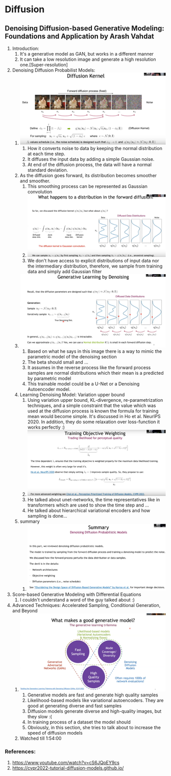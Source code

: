 # Diffusion

## Denoising Diffusion-based Generative Modeling: Foundations and Application by Arash Vahdat
1. Introduction:
   1. It's a generative model as GAN, but works in a different manner
   2. It can take a low resolution image and generate a high resolution one.[Super-resolution]
2. Denoising Diffusion Probabilist Models:
   1. ![img.png](img.png)
      1. How it converts noise to data by keeping the normal distribution at each time step.
      2. It diffuses the input data by adding a simple Gaussian noise.
      3. At end of the diffusion process, the data will have a normal standard deviation. 
   2. As the diffusion goes forward, its distribution becomes smoother and smoother.
      1. This smoothing process can be represented as Gaussian convolution 
      2. ![img_1.png](img_1.png)
      3. We don't have access to explicit distributions of input data nor the intermediary distribution, therefore, we sample from training data and simply add Gaussian filter
   3. ![img_2.png](img_2.png)
      1. Based on what he says in this image there is a way to mimic the parametric model of the denoising section
      2. The beta should small and ...
      3. It assumes in the reverse process like the forward process samples are normal distributions which their mean is a predicted by parametric model
      4. This trainable model could be a U-Net or a Denoising Autoencoder model. 
   4. Learning Denoising Model: Variation upper bound
      1. Using variation upper bound, KL-divergence, re-parametrization techniques, and a simple constraint that the value which was used at the diffusion process is known the formula for training mean would become simple. It's discussed in Ho et al. NeurIPS 2020. In addition, they do some relaxation over loss-function it works perfectly :)
      2. ![img_3.png](img_3.png)
      3. He talked about unet-networks, the time representatives like in transformers which are used to show the time step and ...
      4. He talked about hierarchical variational encoders and how sampling is done... 
   5. summary
      1. ![img_4.png](img_4.png)
3. Score-based Generative Modeling with Differential Equations
   1. I couldn't understand a word of the guy talked about :)
4. Advanced Techniques: Accelerated Sampling, Conditional Generation, and Beyond
   1. ![img_5.png](img_5.png)
      1. Generative models are fast and generate high quality samples
      2. Likelihood-based models like variational autoencoders. They are good at generating diverse and fast samples
      3. Diffusion models generate diverse and high-quality images, but they slow :(
      4. In training process of a dataset the model should  
      5. Obviously, in this section, she tries to talk about to increase the speed of diffusion models
   2. Watched till 1:54:00

### References: 
1. https://www.youtube.com/watch?v=cS6JQpEY9cs
2. https://cvpr2022-tutorial-diffusion-models.github.io/